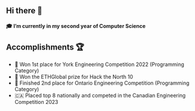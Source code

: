 ## Hi there 👋

#### 🎓 I’m currently in my second year of Computer Science 

## Accomplishments 🏆

- 🥇 Won 1st place for York Engineering Competition 2022 (Programming Category)
- 🥇 Won the ETHGlobal prize for Hack the North 10
- 🥈 Finished 2nd place for Ontario Engineering Competition (Programming Category)
- 🇨🇦 Placed top 8 nationally and competed in the Canadian Engineering Competition 2023
